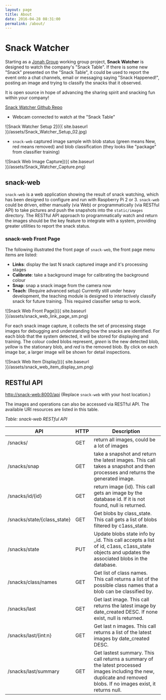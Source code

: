 ```yaml
---
layout: page
title: About
date: 2016-04-28 08:31:00
permalink: /about/
---
```

# Snack Watcher

Starting as a [Jonah Group](http://www.jonahgroup.com) working group project,
**Snack Watcher** is designed to watch the company's "Snack Table". If there is
some new "Snack" presented on the "Snack Table", it could be used to report the
event onto a chat channels, email or messaging saying "Snack Happened!", posting
an image and trying to classify the snacks that it observed.

It is open source in hope of advancing the sharing spirit and snacking fun within your company!

[Snack Watcher Github Repo](https://github.com/jonahgroup/SnackWatcher)

* Webcam connected to watch at the "Snack Table"

![Snack Watcher Setup 2]({{ site.baseurl }}/assets/Snack_Watcher_Setup_02.jpg)

* `snack-web` captured image sample with blob status (green means New, red means removed) and blob classification (they looks like "package" from classifier training)

![Snack Web Image Capture]({{ site.baseurl }}/assets/Snack_Watcher_Capture.png)

## snack-web
`snack-web` is a web application showing the result of snack watching, which has
been designed to configure and run with Raspberry Pi 2 or 3. `snack-web` could
be driven, either manually (via Web) or programmatically (via RESTful API) to
take pictures and push the snapshots into the `static/images` directory. The
RESTful API approach to programmatically watch and return the images should be
the key feature to integrate with a system, providing greater utilities to
report the snack status.

### snack-web Front Page
The following illustrated the front page of `snack-web`, the front page menu items are listed:

- **Links**: display the last N snack captured image and it's processing stages
- **Calibrate**: take a background image for calibrating the background colour
- **Snap**: snap a snack image from the camera now
- **Teach**: (Require advanced setup) Currently still under heavy development, the teaching module is designed to interactively classify snack for future training. This required classifier setup to work.

![Snack Web Front Page]({{ site.baseurl }}/assets/snack_web_link_page_sm.png)

For each snack image capture, it collects the set of processing stage images for debugging and understanding how the snacks are identified. For each blob that the system detected, it will be stored for displaying and training. The colour coded blobs represent, *green* is the new detected blob, *yellow* is the stationary blob, and *red* is the removed blob. By click on each image bar, a larger image will be shown for detail inspections.

![Snack Web Item Display]({{ site.baseurl }}/assets/snack_web_item_display_sm.png)

## RESTful API
<http://snack-web:8000/api>
(Replace `snack-web` with your host location.)

The images and operations can also be accessed via RESTful API. The available URI resources are listed in this table.

*Table: snack-web RESTful API*

| API | HTTP | Description |
|-----|------|-------------|
| /snacks/ | GET | return all images, could be a lot of images
| /snacks/snap | GET | take a snapshot and return the latest images. This call takes a snapshot and then processes and returns the generated image.
| /snacks/id/{id} | GET | return image {id}. This call gets an image by the database id. If it is not found, null is returned.
| /snacks/state/{class_state} | GET | Get blobs by class_state. This call gets a list of blobs filtered by c1ass_state.
| /snacks/state | PUT | Update blobs state info by _id. This call accepts a list of id, c1ass, c1ass_state objects and updates the associated blobs in the database.
| /snacks/class/names | GET | Get list of class names. This call returns a list of the possible class names that a blob can be classified by.
| /snacks/last | GET | Get last image. This call returns the latest image by date_created DESC. If none exist, null is returned.
| /snacks/last/{int:n} | GET | Get last n images. This call returns a list of the latest images by date_created DESC.
| /snacks/last/summary | GET | Get lastest summary. This call returns a summary of the latest processed images including the new, duplicate and removed blobs. If no images exist, it returns null.
